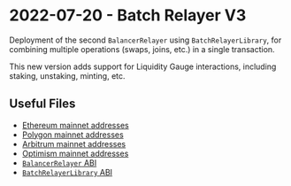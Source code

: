 # 2022-07-20 - Batch Relayer V3

Deployment of the second `BalancerRelayer` using `BatchRelayerLibrary`, for combining multiple operations (swaps, joins, etc.) in a single transaction.

This new version adds support for Liquidity Gauge interactions, including staking, unstaking, minting, etc.

## Useful Files

- [Ethereum mainnet addresses](./output/mainnet.json)
- [Polygon mainnet addresses](./output/polygon.json)
- [Arbitrum mainnet addresses](./output/arbitrum.json)
- [Optimism mainnet addresses](./output/optimism.json)
- [`BalancerRelayer` ABI](./abi/BalancerRelayer.json)
- [`BatchRelayerLibrary` ABI](./abi/BatchRelayerLibrary.json)
